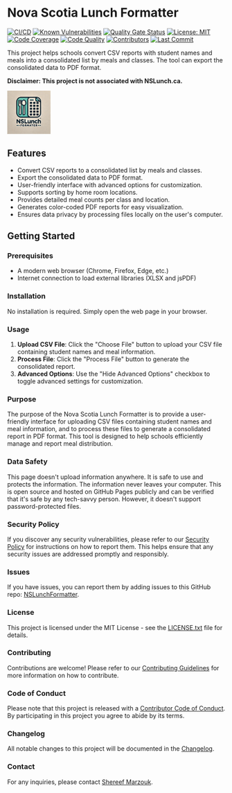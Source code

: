 # Nova Scotia Lunch Formatter

[![CI/CD](https://github.com/Shereef/NSLunchFormatter/actions/workflows/main.yml/badge.svg)](https://github.com/Shereef/NSLunchFormatter/actions/workflows/main.yml)
[![Known Vulnerabilities](https://snyk.io/test/github/Shereef/NSLunchFormatter/badge.svg)](https://snyk.io/test/github/Shereef/NSLunchFormatter)
[![Quality Gate Status](https://sonarcloud.io/api/project_badges/measure?project=Shereef_NSLunchFormatter&metric=alert_status)](https://sonarcloud.io/summary/new_code?id=Shereef_NSLunchFormatter)
[![License: MIT](https://img.shields.io/badge/License-MIT-yellow.svg)](https://opensource.org/licenses/MIT)
[![Code Coverage](https://img.shields.io/codecov/c/github/Shereef/NSLunchFormatter)](https://codecov.io/gh/Shereef/NSLunchFormatter)
[![Code Quality](https://img.shields.io/codeclimate/maintainability/Shereef/NSLunchFormatter)](https://codeclimate.com/github/Shereef/NSLunchFormatter)
[![Contributors](https://img.shields.io/github/contributors/Shereef/NSLunchFormatter)](https://github.com/Shereef/NSLunchFormatter/graphs/contributors)
[![Last Commit](https://img.shields.io/github/last-commit/Shereef/NSLunchFormatter)](https://github.com/Shereef/NSLunchFormatter/commits/main)

This project helps schools convert CSV reports with student names and meals into
a consolidated list by meals and classes. The tool can export the consolidated
data to PDF format.

**Disclaimer: This project is not associated with NSLunch.ca.**

<img src="logo.png" alt="NSLunch Formatter Logo" height="100px" width="100px">

## Features

-   Convert CSV reports to a consolidated list by meals and classes.
-   Export the consolidated data to PDF format.
-   User-friendly interface with advanced options for customization.
-   Supports sorting by home room locations.
-   Provides detailed meal counts per class and location.
-   Generates color-coded PDF reports for easy visualization.
-   Ensures data privacy by processing files locally on the user's computer.

## Getting Started

### Prerequisites

-   A modern web browser (Chrome, Firefox, Edge, etc.)
-   Internet connection to load external libraries (XLSX and jsPDF)

### Installation

No installation is required. Simply open the web page in your browser.

### Usage

1. **Upload CSV File**: Click the "Choose File" button to upload your CSV file containing student names and meal information.
2. **Process File**: Click the "Process File" button to generate the consolidated report.
3. **Advanced Options**: Use the "Hide Advanced Options" checkbox to toggle advanced settings for customization.

### Purpose

The purpose of the Nova Scotia Lunch Formatter is to provide a user-friendly interface for
uploading CSV files containing student names and meal information, and to
process these files to generate a consolidated report in PDF format. This tool is designed to help schools efficiently manage and report meal distribution.

### Data Safety

This page doesn't upload information anywhere. It is safe to use and protects
the information. The information never leaves your computer. This is open source
and hosted on GitHub Pages publicly and can be verified that it's safe by any
tech-savvy person. However, it doesn't support password-protected files.

### Security Policy

If you discover any security vulnerabilities, please refer to our [Security Policy](SECURITY.md) for instructions on how to report them. This helps ensure that any security issues are addressed promptly and responsibly.

### Issues

If you have issues, you can report them by adding issues to this GitHub repo:
[NSLunchFormatter](https://github.com/Shereef/NSLunchFormatter/issues).

### License

This project is licensed under the MIT License - see the
[LICENSE.txt](LICENSE.txt) file for details.

### Contributing

Contributions are welcome! Please refer to our [Contributing Guidelines](CONTRIBUTING.md) for more information on how to contribute.

### Code of Conduct

Please note that this project is released with a [Contributor Code of Conduct](CODE_OF_CONDUCT.md). By participating in this project you agree to abide by its terms.

### Changelog

All notable changes to this project will be documented in the [Changelog](CHANGELOG.md).

### Contact

For any inquiries, please contact [Shereef Marzouk](https://www.linkedin.com/in/shereef/).
